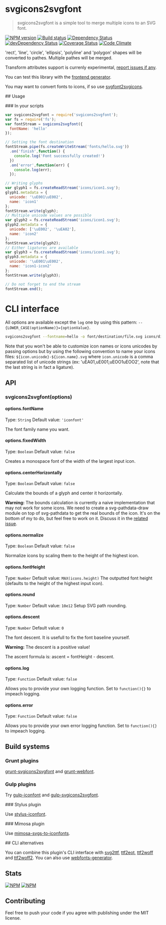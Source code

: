 # svgicons2svgfont
> svgicons2svgfont is a simple tool to merge multiple icons to an SVG font.

[![NPM version](https://badge.fury.io/js/svgicons2svgfont.png)](https://npmjs.org/package/svgicons2svgfont) [![Build status](https://secure.travis-ci.org/nfroidure/svgicons2svgfont.png)](https://travis-ci.org/nfroidure/svgicons2svgfont) [![Dependency Status](https://david-dm.org/nfroidure/svgicons2svgfont.png)](https://david-dm.org/nfroidure/svgicons2svgfont) [![devDependency Status](https://david-dm.org/nfroidure/svgicons2svgfont/dev-status.png)](https://david-dm.org/nfroidure/svgicons2svgfont#info=devDependencies) [![Coverage Status](https://coveralls.io/repos/nfroidure/svgicons2svgfont/badge.png?branch=master)](https://coveralls.io/r/nfroidure/svgicons2svgfont?branch=master) [![Code Climate](https://codeclimate.com/github/nfroidure/svgicons2svgfont.png)](https://codeclimate.com/github/nfroidure/svgicons2svgfont)

'rect', 'line', 'circle', 'ellipsis', 'polyline' and 'polygon' shapes will be
 converted to pathes. Multiple pathes will be merged.

Transform attributes support is currenly experimental,
 [report issues if any](https://github.com/nfroidure/svgicons2svgfont/issues/6).

You can test this library with the
 [frontend generator](http://nfroidure.github.io/svgiconfont/).

You may want to convert fonts to icons, if so use
 [svgfont2svgicons](https://github.com/nfroidure/svgifont2svgicons).

## Usage

### In your scripts
```js
var svgicons2svgfont = require('svgicons2svgfont');
var fs = require('fs');
var fontStream = svgicons2svgfont({
  fontName: 'hello'
});

// Setting the font destination
fontStream.pipe(fs.createWriteStream('fonts/hello.svg'))
  .on('finish',function() {
    console.log('Font successfully created!')
  })
  .on('error',function(err) {
    console.log(err);
  });

// Writing glyphs
var glyph1 = fs.createReadStream('icons/icon1.svg');
glyph1.metadata = {
  unicode: '\uE001\uE002',
  name: 'icon1'
};
fontStream.write(glyph);
// Multiple unicode values are possible
var glyph2 = fs.createReadStream('icons/icon1.svg');
glyph2.metadata = {
  unicode: ['\uE002', '\uEA02'],
  name: 'icon2'
};
fontStream.write(glyph2);
// Either ligatures are available
var glyph3 = fs.createReadStream('icons/icon1.svg');
glyph3.metadata = {
  unicode: '\uE001\uE002',
  name: 'icon1-icon2'
};
fontStream.write(glyph3);

// Do not forget to end the stream
fontStream.end();
```

# CLI interface
All options are available except the `log` one by using this pattern:
 `--{LOWER_CASE(optionName)}={optionValue}`.
```sh
svgicons2svgfont --fontname=hello -o font/destination/file.svg icons/directory/*.svg
```
Note that you won't be able to customize icon names or icons unicodes by
 passing options but by using the following convention to name your icons files:
 `${icon.unicode}-${icon.name}.svg` where `icon.unicode` is a comma separated
 list of unicode strings (ex: 'uEA01,uE001,uEOO1uEOO2', note that the last
 string is in fact a ligature).

## API

### svgicons2svgfont(options)

#### options.fontName
Type: `String`
Default value: `'iconfont'`

The font family name you want.

#### options.fixedWidth
Type: `Boolean`
Default value: `false`

Creates a monospace font of the width of the largest input icon.

#### options.centerHorizontally
Type: `Boolean`
Default value: `false`

Calculate the bounds of a glyph and center it horizontally.

**Warning:** The bounds calculation is currently a naive implementation that
 may not work for some icons. We need to create a svg-pathdata-draw module on
 top of svg-pathdata to get the real bounds of the icon. It's on the bottom
 of my to do, but feel free to work on it. Discuss it in the
 [related issue](https://github.com/nfroidure/svgicons2svgfont/issues/18).

#### options.normalize
Type: `Boolean`
Default value: `false`

Normalize icons by scaling them to the height of the highest icon.

#### options.fontHeight
Type: `Number`
Default value: `MAX(icons.height)`
The outputted font height  (defaults to the height of the highest input icon).

#### options.round
Type: `Number`
Default value: `10e12`
Setup SVG path rounding.

#### options.descent
Type: `Number`
Default value: `0`

The font descent. It is usefull to fix the font baseline yourself.

**Warning:**  The descent is a positive value!

The ascent formula is: ascent = fontHeight - descent.

#### options.log
Type: `Function`
Default value: `false`

Allows you to provide your own logging function. Set to `function(){}` to
 impeach logging.

#### options.error
Type: `Function`
Default value: `false`

Allows you to provide your own error logging function. Set to `function(){}` to
 impeach logging.

## Build systems

### Grunt plugins

[grunt-svgicons2svgfont](https://github.com/nfroidure/grunt-svgicons2svgfont)
 and [grunt-webfont](https://github.com/sapegin/grunt-webfont).

### Gulp plugins

Try [gulp-iconfont](https://github.com/nfroidure/gulp-iconfont) and
  [gulp-svgicons2svgfont](https://github.com/nfroidure/gulp-svgicons2svgfont).

### Stylus plugin

Use [stylus-iconfont](https://www.npmjs.org/package/stylus-iconfont).

### Mimosa plugin

Use [mimosa-svgs-to-iconfonts](https://www.npmjs.org/package/mimosa-svgs-to-iconfonts).

## CLI alternatives

You can combine this plugin's CLI interface with
 [svg2ttf](https://www.npmjs.com/package/),
 [ttf2eot](https://www.npmjs.com/package/),
 [ttf2woff](https://www.npmjs.com/package/)
 and [ttf2woff2](https://www.npmjs.com/package/).
You can also use [webfonts-generator](https://www.npmjs.com/package/webfonts-generator).

## Stats

[![NPM](https://nodei.co/npm/svgicons2svgfont.png?downloads=true&stars=true)](https://nodei.co/npm/svgicon2svgfont/)
[![NPM](https://nodei.co/npm-dl/svgicons2svgfont.png)](https://nodei.co/npm/svgicon2svgfont/)

## Contributing
Feel free to push your code if you agree with publishing under the MIT license.


